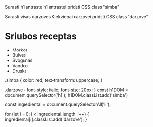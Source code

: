 Surasti h1 antraste h1 antrastei prideti CSS class "simba"

Surasti visas darzoves Kiekvienai darzovei prideti CSS class "darzove"

<h1>Sriubos receptas</h1>
<ul>
  <li>Morkos</li>
  <li>Bulves</li>
  <li>Svogunas</li>
  <li>Vanduo</li>
  <li>Druska</li>
</ul>
.simba {
  color: red;
  text-transform: uppercase;
}

.darzove {
font-style: italic;
font-size: 20px;
}
const h1DOM = document.querySelector('h1');
h1DOM.classList.add('simba');

const ingredientai = document.querySelectorAll('li');

for (let i = 0; i < ingredientai.length; i++) {
ingredientai[i].classList.add('darzove');
}
